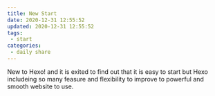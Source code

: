 ```yaml
---
title: New Start
date: 2020-12-31 12:55:52
updated: 2020-12-31 12:55:52
tags:
 - start
categories:
 - daily share
---
```

New to Hexo! and it is exited to find out that it is easy to start but Hexo includeing so many feasure and flexibility to improve to powerful and smooth website to use.